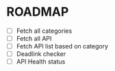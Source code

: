 # ROADMAP

- [ ] Fetch all categories
- [ ] Fetch all API
- [ ] Fetch API list based on category
- [ ] Deadlink checker
- [ ] API Health status
